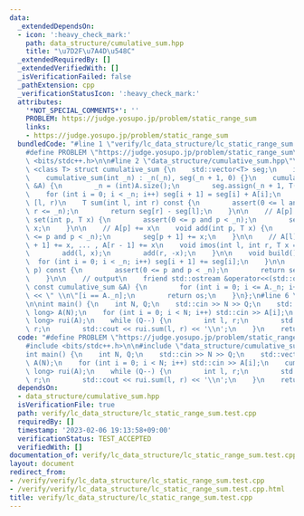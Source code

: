 ```yaml
---
data:
  _extendedDependsOn:
  - icon: ':heavy_check_mark:'
    path: data_structure/cumulative_sum.hpp
    title: "\u7D2F\u7A4D\u548C"
  _extendedRequiredBy: []
  _extendedVerifiedWith: []
  _isVerificationFailed: false
  _pathExtension: cpp
  _verificationStatusIcon: ':heavy_check_mark:'
  attributes:
    '*NOT_SPECIAL_COMMENTS*': ''
    PROBLEM: https://judge.yosupo.jp/problem/static_range_sum
    links:
    - https://judge.yosupo.jp/problem/static_range_sum
  bundledCode: "#line 1 \"verify/lc_data_structure/lc_static_range_sum.test.cpp\"\n\
    #define PROBLEM \"https://judge.yosupo.jp/problem/static_range_sum\"\n\n#include\
    \ <bits/stdc++.h>\n\n#line 2 \"data_structure/cumulative_sum.hpp\"\n\ntemplate\
    \ <class T> struct cumulative_sum {\n    std::vector<T> seg;\n    int _n;\n\n\
    \    cumulative_sum(int _n) : _n(_n), seg(_n + 1, 0) {}\n    cumulative_sum(std::vector<T>\
    \ &A) {\n        _n = (int)A.size();\n        seg.assign(_n + 1, T(0));\n    \
    \    for (int i = 0; i < _n; i++) seg[i + 1] = seg[i] + A[i];\n    }\n\n    //\
    \ [l, r)\n    T sum(int l, int r) const {\n        assert(0 <= l and l <= r and\
    \ r <= _n);\n        return seg[r] - seg[l];\n    }\n\n    // A[p] = x\n    void\
    \ set(int p, T x) {\n        assert(0 <= p and p < _n);\n        seg[p + 1] =\
    \ x;\n    }\n\n    // A[p] += x\n    void add(int p, T x) {\n        assert(0\
    \ <= p and p < _n);\n        seg[p + 1] += x;\n    }\n\n    // A[l] += x, A[l\
    \ + 1] += x, ... , A[r - 1] += x\n    void imos(int l, int r, T x = T(1)) {\n\
    \        add(l, x);\n        add(r, -x);\n    }\n\n    void build() {\n      \
    \  for (int i = 0; i < _n; i++) seg[i + 1] += seg[i];\n    }\n\n    T operator[](int\
    \ p) const {\n        assert(0 <= p and p < _n);\n        return seg[p + 1];\n\
    \    }\n\n    // output\n    friend std::ostream &operator<<(std::ostream &os,\
    \ const cumulative_sum &A) {\n        for (int i = 0; i <= A._n; i++) os << A.seg[i]\
    \ << \" \\n\"[i == A._n];\n        return os;\n    }\n};\n#line 6 \"verify/lc_data_structure/lc_static_range_sum.test.cpp\"\
    \n\nint main() {\n    int N, Q;\n    std::cin >> N >> Q;\n    std::vector<long\
    \ long> A(N);\n    for (int i = 0; i < N; i++) std::cin >> A[i];\n    cumulative_sum<long\
    \ long> rui(A);\n    while (Q--) {\n        int l, r;\n        std::cin >> l >>\
    \ r;\n        std::cout << rui.sum(l, r) << '\\n';\n    }\n    return 0;\n}\n"
  code: "#define PROBLEM \"https://judge.yosupo.jp/problem/static_range_sum\"\n\n\
    #include <bits/stdc++.h>\n\n#include \"data_structure/cumulative_sum.hpp\"\n\n\
    int main() {\n    int N, Q;\n    std::cin >> N >> Q;\n    std::vector<long long>\
    \ A(N);\n    for (int i = 0; i < N; i++) std::cin >> A[i];\n    cumulative_sum<long\
    \ long> rui(A);\n    while (Q--) {\n        int l, r;\n        std::cin >> l >>\
    \ r;\n        std::cout << rui.sum(l, r) << '\\n';\n    }\n    return 0;\n}"
  dependsOn:
  - data_structure/cumulative_sum.hpp
  isVerificationFile: true
  path: verify/lc_data_structure/lc_static_range_sum.test.cpp
  requiredBy: []
  timestamp: '2023-02-06 19:13:58+09:00'
  verificationStatus: TEST_ACCEPTED
  verifiedWith: []
documentation_of: verify/lc_data_structure/lc_static_range_sum.test.cpp
layout: document
redirect_from:
- /verify/verify/lc_data_structure/lc_static_range_sum.test.cpp
- /verify/verify/lc_data_structure/lc_static_range_sum.test.cpp.html
title: verify/lc_data_structure/lc_static_range_sum.test.cpp
---
```

